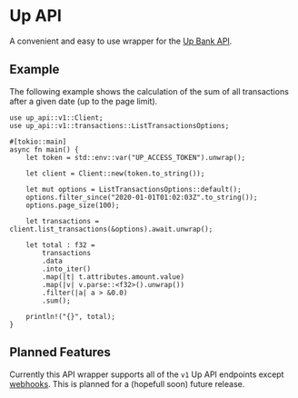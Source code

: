 # Up API

A convenient and easy to use wrapper for the [Up Bank API](https://developer.up.com.au).

## Example

The following example shows the calculation of the sum of all transactions after a given date (up to the page limit).

```
use up_api::v1::Client;
use up_api::v1::transactions::ListTransactionsOptions;

#[tokio::main]
async fn main() {
    let token = std::env::var("UP_ACCESS_TOKEN").unwrap();

    let client = Client::new(token.to_string());

    let mut options = ListTransactionsOptions::default();
    options.filter_since("2020-01-01T01:02:03Z".to_string());
    options.page_size(100);

    let transactions = client.list_transactions(&options).await.unwrap();

    let total : f32 =
        transactions
        .data
        .into_iter()
        .map(|t| t.attributes.amount.value)
        .map(|v| v.parse::<f32>().unwrap())
        .filter(|a| a > &0.0)
        .sum();

    println!("{}", total);
}
```

## Planned Features

Currently this API wrapper supports all of the `v1` Up API endpoints except [webhooks](https://developer.up.com.au/#webhooks). This is planned for a (hopefull soon) future release.
